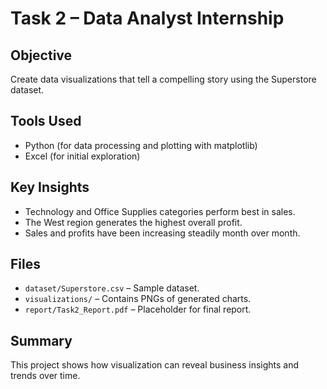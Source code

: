 # Task 2 – Data Analyst Internship

## Objective
Create data visualizations that tell a compelling story using the Superstore dataset.

## Tools Used
- Python (for data processing and plotting with matplotlib)
- Excel (for initial exploration)

## Key Insights
- Technology and Office Supplies categories perform best in sales.
- The West region generates the highest overall profit.
- Sales and profits have been increasing steadily month over month.

## Files
- `dataset/Superstore.csv` – Sample dataset.
- `visualizations/` – Contains PNGs of generated charts.
- `report/Task2_Report.pdf` – Placeholder for final report.

## Summary
This project shows how visualization can reveal business insights and trends over time.
